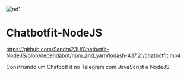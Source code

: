 ![nd1](https://user-images.githubusercontent.com/66983974/118434695-ddb59c00-b6b3-11eb-93ef-8fcd44ed28e7.jpg)

# Chatbotfit-NodeJS

https://github.com/Sandra23U/Chatbotfit-NodeJS/blob/dependabot/npm_and_yarn/lodash-4.17.21/chatbotfit.mp4

Construindo um ChatbotFit no Telegram com JavaScript e NodeJS
